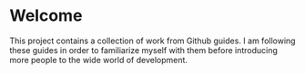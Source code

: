 Welcome
===========
This project contains a collection of work from Github guides.  I am following these guides in order to familiarize myself with them before introducing more people to the wide world of development.

